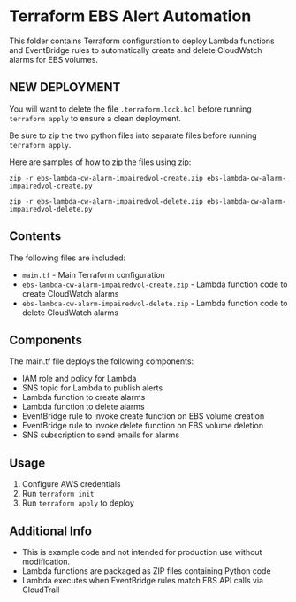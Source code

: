 # Terraform EBS Alert Automation

This folder contains Terraform configuration to deploy Lambda functions and EventBridge rules to automatically create and delete CloudWatch alarms for EBS volumes.

## NEW DEPLOYMENT

You will want to delete the file `.terraform.lock.hcl` before running `terraform apply` to ensure a clean deployment.

Be sure to zip the two python files into separate files before running `terraform apply`.

Here are samples of how to zip the files using zip:

`zip -r ebs-lambda-cw-alarm-impairedvol-create.zip ebs-lambda-cw-alarm-impairedvol-create.py`

`zip -r ebs-lambda-cw-alarm-impairedvol-delete.zip ebs-lambda-cw-alarm-impairedvol-delete.py`

## Contents

The following files are included:

- `main.tf` - Main Terraform configuration
- `ebs-lambda-cw-alarm-impairedvol-create.zip` - Lambda function code to create CloudWatch alarms
- `ebs-lambda-cw-alarm-impairedvol-delete.zip` - Lambda function code to delete CloudWatch alarms

## Components

The main.tf file deploys the following components:

- IAM role and policy for Lambda
- SNS topic for Lambda to publish alerts
- Lambda function to create alarms
- Lambda function to delete alarms
- EventBridge rule to invoke create function on EBS volume creation
- EventBridge rule to invoke delete function on EBS volume deletion
- SNS subscription to send emails for alarms

## Usage

1. Configure AWS credentials
2. Run `terraform init`
3. Run `terraform apply` to deploy

## Additional Info

- This is example code and not intended for production use without modification.
- Lambda functions are packaged as ZIP files containing Python code
- Lambda executes when EventBridge rules match EBS API calls via CloudTrail
